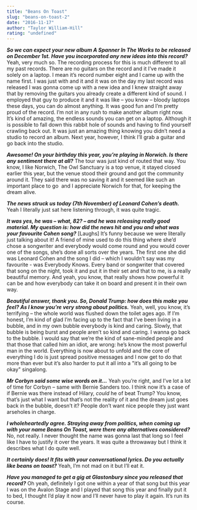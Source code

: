 ```yaml
---
title: "Beans On Toast"
slug: "beans-on-toast-2"
date: "2016-11-17"
author: "Taylor William-Hill"
rating: "undefined"
---
```


_**So we can expect your new album A Spanner In The Works to be released on December 1st. Have you incorporated any new ideas into this record?**_ Yeah, very much so. The recording process for this is much different to all my past records. There are no guitars on the record and it I’ve made it solely on a laptop. I mean it’s record number eight and I came up with the name first. I was just with and it and it was on the day my last record was released I was gonna come up with a new idea and I knew straight away that by removing the guitars you already create a different kind of sound. I employed that guy to produce it and it was like – you know – bloody laptops these days, you can do almost anything. It was good fun and I’m pretty proud of the record. I’m not in any rush to make another album right now. It’s kind of amazing, the endless sounds you can get on a laptop. Although it is possible to fall down this rabbit hole of sounds and having to find yourself crawling back out. It was just an amazing thing knowing you didn’t need a studio to record an album. Next year, however, I think I’ll grab a guitar and go back into the studio.

_**Awesome! On your birthday this year, you’re playing in Norwich. Is there any sentiment there at all?**_ The tour was just kind of routed that way. You know, I like Norwich, The Owl Sanctuary is a top venue, it stayed closed earlier this year, but the venue stood their ground and got the community around it. They said there was no saving it and it seemed like such an important place to go  and I appreciate Norwich for that, for keeping the dream alive.

_**The news struck us today (7th November) of Leonard Cohen’s death.**_ Yeah I literally just sat here listening through, it was quite tragic.

_**It was yes, he was – what, 82? – and he was releasing really good material. My question is: how did the news hit and you and what was your favourite Cohen song?**_ \[Laughs\] It’s funny because we were literally just talking about it! A friend of mine used to do this thing where she’d chose a songwriter and everybody would come round and you would cover one of the songs, she’s done all sorts over the years. The first one she did was Leonard Cohen and the song I did – which I wouldn’t say was my favourite - was Everybody Knows. Every band or songwriter that covered that song on the night, took it and put it in their set and that to me, is a really beautiful memory. And yeah, you know, that really shows how powerful it can be and how everybody can take it on board and present it in their own way.

_**Beautiful answer, thank you. So, Donald Trump: how does this make you feel? As I know you’re very strong about politics.**_ Yeah, well, you know, it’s terrifying – the whole world was flushed down the toilet ages ago. If I’m honest, I’m kind of glad I’m facing up to the fact that I’ve been living in a bubble, and in my own bubble everybody is kind and caring. Slowly, that bubble is being burst and people aren’t so kind and caring. I wanna go back to the bubble. I would say that we’re the kind of sane-minded people and that those that called him an idiot, are wrong: he’s know the most powerful man in the world. Everything is now about to unfold and the core of everything I do is just spread positive messages and I now get to do that more than ever but it’s also harder to put it all into a "it’s all going to be okay" singalong.

_**Mr Corbyn said some wise words on it…**_ Yeah you’re right, and I’ve lot a lot of time for Corbyn – same with Bernie Sanders too. I think now it’s a case of if Bernie was there instead of Hilary, _could_ he of beat Trump? You know, that’s just what I want but that’s not the reality of it and the dream just goes back in the bubble, doesn’t it? People don’t want nice people they just want arseholes in charge.

_**I wholeheartedly agree. Straying away from politics, when coming up with your name Beans On Toast, were there any alternatives considered?**_ No, not really. I never thought the name was gonna last that long so I feel like I have to justify it over the years. It was quite a throwaway but I think it describes what I do quite well.

_**It certainly does! It fits with your conversational lyrics. Do you actually like beans on toast?**_ Yeah, I’m not mad on it but I’ll eat it.

_**Have you managed to get a gig at Glastonbury since you released that record?**_ Oh yeah, definitely I got one within a year of that song but this year I was on the Avalon Stage and I played that song this year and finally put it to bed, I thought I’d play it now and I’ll never have to play it again. It’s run its course.
